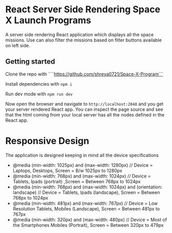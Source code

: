 # React Server Side Rendering Space X Launch Programs
A server side rendering React application which displays all the space missions. Use can also filter the missions based on filter buttons available on left side. 

## Getting started
Clone the repo with
````https://github.com/shreya0721/Space-X-Program```

Install dependencies with
```npm i```

Run dev mode with
```npm run dev```

Now open the browser and navigate to `http://localhost:2048` and you get your server rendered React app. You can inspect the page source and see that the html coming from your local server has all the nodes defined in the React app.

# Responsive Design
The application is designed keeping in mind all the device specifications  

- @media (min-width: 1025px) and (max-width: 1280px) // Device = Laptops, Desktops,  Screen = B/w 1025px to 1280px
- @media (min-width: 768px) and (max-width: 1024px) // Device = Tablets, Ipads (portrait) ,Screen = Between 768px to 1024px
- @media (min-width: 768px) and (max-width: 1024px) and (orientation: landscape) // Device = Tablets, Ipads (landscape), Screen = Between 768px to 1024px
- @media (min-width: 481px) and (max-width: 767px) // Device = Low Resolution Tablets, Mobiles (Landscape), Screen = Between 481px to 767px
- @media (min-width: 320px) and (max-width: 480px) // Device = Most of the Smartphones Mobiles (Portrait), Screen = Between 320px to 479px
